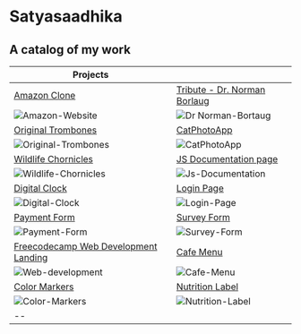 # Satyasaadhika 
## A catalog of my work

|                          Projects            |                       |
|-----------------------------|-------------------------|
|[Amazon Clone](https://satyasaadhika.github.io/amazon-clone/)  | [Tribute - Dr. Norman Borlaug](https://satyasaadhika.github.io/tribute-page/) |
|![Amazon-Website](https://github.com/satyasaadhika/satyasaadhika.github.io/assets/106907193/d98fd0de-5dad-45b7-b621-f3bbe5dea1a7)|![Dr  Norman-Bortaug](https://github.com/satyasaadhika/satyasaadhika.github.io/assets/106907193/06a2804c-e25e-4c91-bc48-0ac9912dd293)|
|[Original Trombones](https://satyasaadhika.github.io/trombones/)  | [CatPhotoApp](https://satyasaadhika.github.io/cat-photos/)|
|![Original-Trombones](https://github.com/satyasaadhika/satyasaadhika.github.io/assets/106907193/7e42c395-3e99-4ae5-baa2-45a30859fb78)|![CatPhotoApp](https://github.com/satyasaadhika/satyasaadhika.github.io/assets/106907193/2b123c34-bc49-42d3-aaea-8d093c06c6aa)|
| [Wildlife Chornicles](https://satyasaadhika.github.io/wildlife/) | [JS Documentation page](https://satyasaadhika.github.io/documentation/) |
|![Wildlife-Chornicles](https://github.com/satyasaadhika/satyasaadhika.github.io/assets/106907193/f65cd6a3-5e36-4c55-bd20-445a2034fd3f)|![Js-Documentation](https://github.com/satyasaadhika/satyasaadhika.github.io/assets/106907193/3d98f894-dcdb-481f-81c4-34e83bf176aa)|
| [Digital Clock](https://satyasaadhika.github.io/digital-clock/)   |[Login Page](https://satyasaadhika.github.io/login-page/) |
|![Digital-Clock](https://github.com/satyasaadhika/satyasaadhika.github.io/assets/106907193/2890c4aa-a7c3-44b4-b906-fb88edeead86) |![Login-Page](https://github.com/satyasaadhika/satyasaadhika.github.io/assets/106907193/6def3d2b-ae38-44cf-a85c-efbc285d4e5d)|
| [Payment Form](https://satyasaadhika.github.io/payment-form/)    | [Survey Form](https://satyasaadhika.github.io/form/)  |
|![Payment-Form](https://github.com/satyasaadhika/satyasaadhika.github.io/assets/106907193/4c795ae4-7223-472b-af55-88f57860d2c5)| ![Survey-Form](https://github.com/satyasaadhika/satyasaadhika.github.io/assets/106907193/e0b745ae-ebf1-4e28-8046-42e314cd5fa4)|
| [Freecodecamp Web Development Landing](https://satyasaadhika.github.io/freecodecamp-wd-landing/)| [Cafe Menu](https://satyasaadhika.github.io/cafe-menu/) |
|![Web-development](https://github.com/satyasaadhika/satyasaadhika.github.io/assets/106907193/3d8d7e4b-9859-44d3-82f9-f493c81bf955)|![Cafe-Menu](https://github.com/satyasaadhika/satyasaadhika.github.io/assets/106907193/56a28ec6-5d11-412b-8637-14e1946f841d)|
| [Color Markers](https://satyasaadhika.github.io/color-markers/)  |[Nutrition Label](https://satyasaadhika.github.io/nutrition-label/)    |
|![Color-Markers](https://github.com/satyasaadhika/satyasaadhika.github.io/assets/106907193/5b9f3a4b-7ef5-4e81-9306-f382434172ce) |![Nutrition-Label](https://github.com/satyasaadhika/satyasaadhika.github.io/assets/106907193/3c5eee02-6c5e-4b6e-b8ef-451364594f9e)|
|--|



















